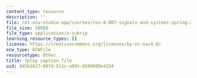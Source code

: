 ```yaml
---
content_type: resource
description: ''
file: /ol-ocw-studio-app/courses/res-6-007-signals-and-systems-spring-2011/4d5b1627007d511ca965b509009e4154_P5Ce9tbK86M.vtt
file_size: 50988
file_type: application/x-subrip
learning_resource_types: []
license: https://creativecommons.org/licenses/by-nc-sa/4.0/
ocw_type: OCWFile
resourcetype: Other
title: 3play caption file
uid: 4d5b1627-007d-511c-a965-b509009e4154
---
```

